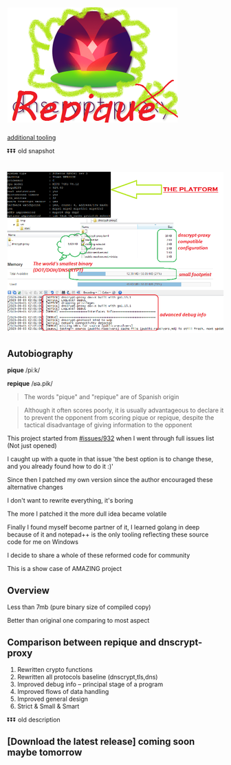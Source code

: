 # ![repique dnscrypt-proxy-r2-legacy](https://github.com/AZ-X/MEDIA/blob/master/PNG/RD.png?raw=true)

[additional tooling](https://github.com/AZ-X/WPF-GO-dnscrypt-proxy-md/wiki)

:arrow_double_down::arrow_double_down::arrow_double_down: old snapshot


# ![repique dnscrypt-proxy-r2-legacy](https://github.com/AZ-X/MEDIA/blob/master/PNG/dnscrypt-proxy-r2-mips.png?raw=true)


## Autobiography

**pique** /piːk/

**repique** /ʁə.pik/

> The words "pique" and "repique" are of Spanish origin

> Although it often scores poorly, it is usually advantageous to declare it to prevent the opponent from scoring pique or repique, despite the tactical disadvantage of giving information to the opponent


This project started from [#issues/932](https://github.com/DNSCrypt/dnscrypt-proxy/issues/932) when I went through full issues list (Not just opened)

I caught up with a quote in that issue 'the best option is to change these, and you already found how to do it :)'

Since then I patched my own version since the author encouraged these alternative changes

I don't want to rewrite everything, it's boring

The more I patched it the more dull idea became volatile

Finally I found myself become partner of it, I learned golang in deep because of it and notepad++ is the only tooling reflecting these source code for me on Windows

I decide to share a whole of these reformed code for community

This is a show case of AMAZING project



## Overview

Less than 7mb (pure binary size of compiled copy)

Better than original one comparing to most aspect


## Comparison between repique and dnscrypt-proxy
1.  Rewritten crypto functions
1.  Rewritten all protocols baseline (dnscrypt,tls,dns)
2.	Improved debug info – principal stage of a program
3.	Improved flows of data handling
4.	Improved general design
5.	Strict & Small & Smart


:arrow_double_down::arrow_double_down::arrow_double_down: old description

## [Download the latest release] coming soon maybe tomorrow




